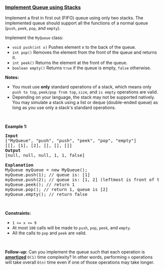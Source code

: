 ### [Implement Queue using Stacks](https://leetcode.com/problems/implement-queue-using-stacks)

<p>Implement a first in first out (FIFO) queue using only two stacks. The implemented queue should support all the functions of a normal queue (<code>push</code>, <code>peek</code>, <code>pop</code>, and <code>empty</code>).</p>

<p>Implement the <code>MyQueue</code> class:</p>

<ul>
	<li><code>void push(int x)</code> Pushes element x to the back of the queue.</li>
	<li><code>int pop()</code> Removes the element from the front of the queue and returns it.</li>
	<li><code>int peek()</code> Returns the element at the front of the queue.</li>
	<li><code>boolean empty()</code> Returns <code>true</code> if the queue is empty, <code>false</code> otherwise.</li>
</ul>

<p><strong>Notes:</strong></p>

<ul>
	<li>You must use <strong>only</strong> standard operations of a stack, which means only <code>push to top</code>, <code>peek/pop from top</code>, <code>size</code>, and <code>is empty</code> operations are valid.</li>
	<li>Depending on your language, the stack may not be supported natively. You may simulate a stack using a list or deque (double-ended queue) as long as you use only a stack&#39;s standard operations.</li>
</ul>

<p>&nbsp;</p>
<p><strong class="example">Example 1:</strong></p>

<pre>
<strong>Input</strong>
[&quot;MyQueue&quot;, &quot;push&quot;, &quot;push&quot;, &quot;peek&quot;, &quot;pop&quot;, &quot;empty&quot;]
[[], [1], [2], [], [], []]
<strong>Output</strong>
[null, null, null, 1, 1, false]

<strong>Explanation</strong>
MyQueue myQueue = new MyQueue();
myQueue.push(1); // queue is: [1]
myQueue.push(2); // queue is: [1, 2] (leftmost is front of the queue)
myQueue.peek(); // return 1
myQueue.pop(); // return 1, queue is [2]
myQueue.empty(); // return false
</pre>

<p>&nbsp;</p>
<p><strong>Constraints:</strong></p>

<ul>
	<li><code>1 &lt;= x &lt;= 9</code></li>
	<li>At most <code>100</code>&nbsp;calls will be made to <code>push</code>, <code>pop</code>, <code>peek</code>, and <code>empty</code>.</li>
	<li>All the calls to <code>pop</code> and <code>peek</code> are valid.</li>
</ul>

<p>&nbsp;</p>
<p><strong>Follow-up:</strong> Can you implement the queue such that each operation is <strong><a href="https://en.wikipedia.org/wiki/Amortized_analysis" target="_blank">amortized</a></strong> <code>O(1)</code> time complexity? In other words, performing <code>n</code> operations will take overall <code>O(n)</code> time even if one of those operations may take longer.</p>

